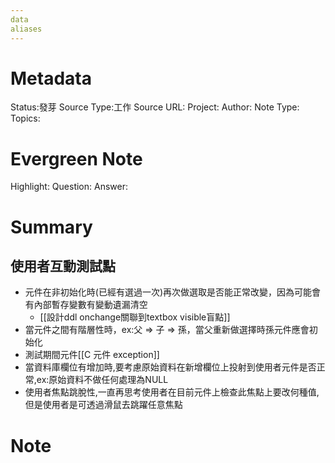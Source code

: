 ```yaml
---
data
aliases
---
```

# Metadata
Status:發芽
Source Type:工作
Source URL:
Project:
Author:
Note Type:
Topics:

# Evergreen Note
Highlight:
Question:
Answer:
# Summary
## 使用者互動測試點
- 元件在非初始化時(已經有選過一次)再次做選取是否能正常改變，因為可能會有內部暫存變數有變動遺漏清空
  - [[設計ddl onchange關聯到textbox visible盲點]]
- 當元件之間有階層性時，ex:父 => 子 => 孫，當父重新做選擇時孫元件應會初始化
- 測試期間元件[[C 元件 exception]]
- 當資料庫欄位有增加時,要考慮原始資料在新增欄位上投射到使用者元件是否正常,ex:原始資料不做任何處理為NULL
- 使用者焦點跳脫性,一直再思考使用者在目前元件上檢查此焦點上要改何種值,但是使用者是可透過滑鼠去跳躍任意焦點


# Note






